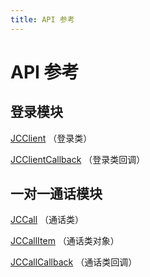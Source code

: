 ```yaml
---
title: API 参考
---
```

# API 参考

## 登录模块

[JCClient](/portal/reference/V2.1/windows/html/a01b672a-1c8a-18a7-b550-727bbcad2f52.htm)
（登录类）

[JCClientCallback](/portal/reference/V2.1/windows/html/329abfbc-bd28-8240-16ce-1c039e4ecea8.htm)
（登录类回调）

## 一对一通话模块

[JCCall](/portal/reference/V2.1/windows/html/c134a0d9-74d2-4872-28ed-5b62b207aa8c.htm)
（通话类）

[JCCallItem](/portal/reference/V2.1/windows/html/0267696e-79ee-8d46-c086-3c071a2b2b3a.htm)
（通话类对象）

[JCCallCallback](/portal/reference/V2.1/windows/html/25bca4ea-ad43-2cbb-42a8-b4e626739711.htm)
（通话类回调）
